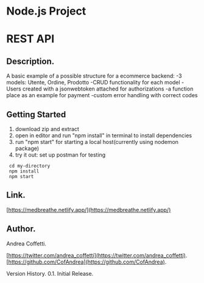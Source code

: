 # Node.js Project
# REST API
## Description.

A basic example of a possible structure for a ecommerce backend:
-3 models: Utente, Ordine, Prodotto
-CRUD functionality for each model
-Users created with a jsonwebtoken attached for authorizations
-a function place as an example for payment
-custom error handling with correct codes

## Getting Started

1. download zip and extract
2. open in editor and run "npm install" in terminal to install dependencies 
3. run "npm start" for starting a local host(currently using nodemon package)
4. try it out: set up postman for testing
```
 cd my-directory
 npm install
 npm start
```

## Link.


[https://medbreathe.netlify.app/](https://medbreathe.netlify.app/)


## Author.

Andrea Coffetti.

[https://twitter.com/andrea_coffetti](https://twitter.com/andrea_coffetti).
[https://github.com/CofAndrea](https://github.com/CofAndrea).

Version History.
0.1.
Initial Release.
